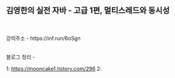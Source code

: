 <h2> 김영한의 실전 자바 - 고급 1편, 멀티스레드와 동시성 </h2>

<br>
<br>
강의주소 - https://inf.run/6oSgn


<br>
<br>

블로그 정리 -

1: https://mooncake1.tistory.com/296
2: